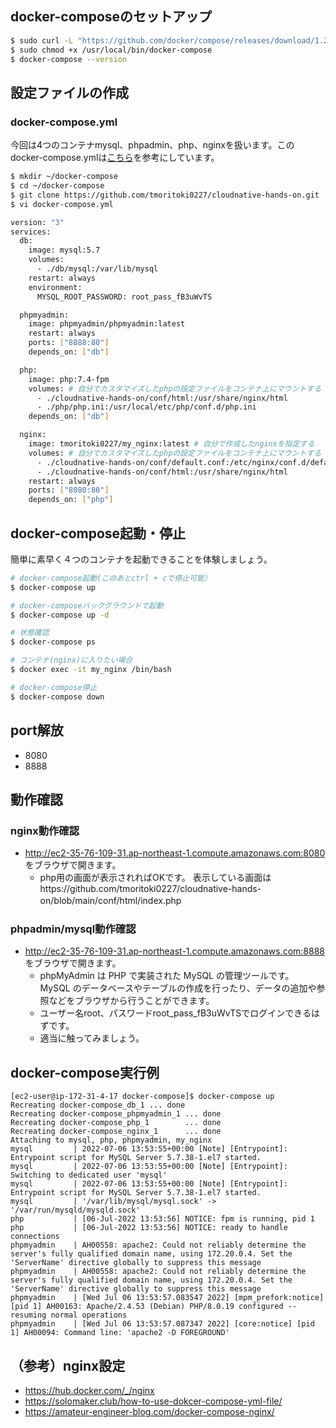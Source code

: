 ## docker-composeのセットアップ
```bash
$ sudo curl -L "https://github.com/docker/compose/releases/download/1.29.2/docker-compose-$(uname -s)-$(uname -m)" -o /usr/local/bin/docker-compose
$ sudo chmod +x /usr/local/bin/docker-compose
$ docker-compose --version
```

## 設定ファイルの作成
### docker-compose.yml
今回は4つのコンテナmysql、phpadmin、php、nginxを扱います。このdocker-compose.ymlは[こちら](https://qiita.com/tomokei5634/items/ff0784e88b026b530e3e)を参考にしています。

```bash
$ mkdir ~/docker-compose
$ cd ~/docker-compose
$ git clone https://github.com/tmoritoki0227/cloudnative-hands-on.git
$ vi docker-compose.yml
```

```bash
version: "3"
services:
  db:
    image: mysql:5.7
    volumes:
      - ./db/mysql:/var/lib/mysql
    restart: always
    environment:
      MYSQL_ROOT_PASSWORD: root_pass_fB3uWvTS

  phpmyadmin:
    image: phpmyadmin/phpmyadmin:latest
    restart: always
    ports: ["8888:80"]
    depends_on: ["db"]

  php:
    image: php:7.4-fpm
    volumes: # 自分でカスタマイズしたphpの設定ファイルをコンテナ上にマウントする
      - ./cloudnative-hands-on/conf/html:/usr/share/nginx/html
      - ./php/php.ini:/usr/local/etc/php/conf.d/php.ini
    depends_on: ["db"]

  nginx:
    image: tmoritoki0227/my_nginx:latest # 自分で作成したnginxを指定する
    volumes: # 自分でカスタマイズしたphpの設定ファイルをコンテナ上にマウントする
      - ./cloudnative-hands-on/conf/default.conf:/etc/nginx/conf.d/default.conf
      - ./cloudnative-hands-on/conf/html:/usr/share/nginx/html
    restart: always
    ports: ["8080:80"]
    depends_on: ["php"]
```

## docker-compose起動・停止
簡単に素早く４つのコンテナを起動できることを体験しましょう。

```bash
# docker-compose起動(このあとctrl + cで停止可能）
$ docker-compose up

# docker-composeバックグラウンドで起動
$ docker-compose up -d

# 状態確認
$ docker-compose ps

# コンテナ(nginx)に入りたい場合
$ docker exec -it my_nginx /bin/bash

# docker-compose停止
$ docker-compose down
```


## port解放
- 8080
- 8888

## 動作確認

### nginx動作確認
- http://ec2-35-76-109-31.ap-northeast-1.compute.amazonaws.com:8080 をブラウザで開きます。
  - php用の画面が表示されればOKです。 表示している画面はhttps://github.com/tmoritoki0227/cloudnative-hands-on/blob/main/conf/html/index.php　

### phpadmin/mysql動作確認
- http://ec2-35-76-109-31.ap-northeast-1.compute.amazonaws.com:8888 をブラウザで開きます。
  - phpMyAdmin は PHP で実装された MySQL の管理ツールです。 MySQL のデータベースやテーブルの作成を行ったり、データの追加や参照などをブラウザから行うことができます。
  - ユーザー名root、パスワードroot_pass_fB3uWvTSでログインできるはずです。
  - 適当に触ってみましょう。

## docker-compose実行例
```
[ec2-user@ip-172-31-4-17 docker-compose]$ docker-compose up
Recreating docker-compose_db_1 ... done
Recreating docker-compose_phpmyadmin_1 ... done
Recreating docker-compose_php_1        ... done
Recreating docker-compose_nginx_1      ... done
Attaching to mysql, php, phpmyadmin, my_nginx
mysql         | 2022-07-06 13:53:55+00:00 [Note] [Entrypoint]: Entrypoint script for MySQL Server 5.7.38-1.el7 started.
mysql         | 2022-07-06 13:53:55+00:00 [Note] [Entrypoint]: Switching to dedicated user 'mysql'
mysql         | 2022-07-06 13:53:55+00:00 [Note] [Entrypoint]: Entrypoint script for MySQL Server 5.7.38-1.el7 started.
mysql         | '/var/lib/mysql/mysql.sock' -> '/var/run/mysqld/mysqld.sock'
php           | [06-Jul-2022 13:53:56] NOTICE: fpm is running, pid 1
php           | [06-Jul-2022 13:53:56] NOTICE: ready to handle connections
phpmyadmin    | AH00558: apache2: Could not reliably determine the server's fully qualified domain name, using 172.20.0.4. Set the 'ServerName' directive globally to suppress this message
phpmyadmin    | AH00558: apache2: Could not reliably determine the server's fully qualified domain name, using 172.20.0.4. Set the 'ServerName' directive globally to suppress this message
phpmyadmin    | [Wed Jul 06 13:53:57.083547 2022] [mpm_prefork:notice] [pid 1] AH00163: Apache/2.4.53 (Debian) PHP/8.0.19 configured -- resuming normal operations
phpmyadmin    | [Wed Jul 06 13:53:57.087347 2022] [core:notice] [pid 1] AH00094: Command line: 'apache2 -D FOREGROUND'
```

## （参考）nginx設定
- https://hub.docker.com/_/nginx
- https://solomaker.club/how-to-use-dokcer-compose-yml-file/
- https://amateur-engineer-blog.com/docker-compose-nginx/
